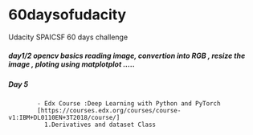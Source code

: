 # 60daysofudacity
Udacity SPAICSF  60 days challenge 


##### day1/2 opencv basics reading image, convertion into RGB , resize the image , ploting using matplotplot .....

##### Day 5 
            - Edx Course :Deep Learning with Python and PyTorch 
            [https://courses.edx.org/courses/course-v1:IBM+DL0110EN+3T2018/course/]
              1.Derivatives and dataset Class 
              
